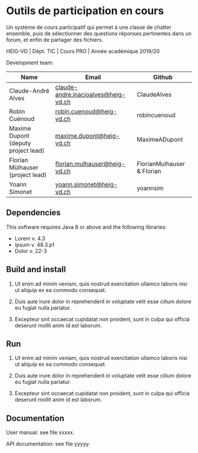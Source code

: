 
# Outils de participation en cours

Un système de cours participatif qui permet à une classe de chatter ensemble, puis de sélectionner des questions réponses pertinentes dans un forum, et enfin de partager des fichiers.   

HEIG-VD  |  Dépt. TIC  |  Cours PRO  |  Année académique 2019/20

Development team:

| Name                                 | Email                              | Github       |
|--------------------------------------|------------------------------------|--------------|
| Claude-André Alves                   | claude-andre.inacioalves@heig-vd.ch| ClaudeAlves  |
| Robin Cuénoud                        | robin.cuenoud@heig-vd.ch           | robincuenoud |
| Maxime Dupont (deputy project lead)  | maxime.dupont@heig-vd.ch           | MaximeADupont|
| Florian Mülhauser (project lead)     | florian.mulhauser@heig-vd.ch       | FlorianMulhauser & Florian |
| Yoann Simonet  | yoann.simonet@heig-vd.ch    | yoannsim   |

## Dependencies

This software requires Java 8 or above and the following libraries:

* Lorem v. 4.3
* Ipsum v. 48.3.p1
* Dolor v. 22-3

## Build and install

1. Ut enim ad minim veniam, quis nostrud exercitation ullamco laboris
   nisi ut aliquip ex ea commodo consequat.

2. Duis aute irure dolor in reprehenderit in voluptate velit esse
   cillum dolore eu fugiat nulla pariatur.

3. Excepteur sint occaecat cupidatat non proident, sunt in culpa qui
   officia deserunt mollit anim id est laborum.

## Run

1. Ut enim ad minim veniam, quis nostrud exercitation ullamco laboris
   nisi ut aliquip ex ea commodo consequat.

2. Duis aute irure dolor in reprehenderit in voluptate velit esse
   cillum dolore eu fugiat nulla pariatur.

3. Excepteur sint occaecat cupidatat non proident, sunt in culpa qui
   officia deserunt mollit anim id est laborum.

## Documentation

User manual: see file xxxxx.

API documentation: see file yyyyy.
